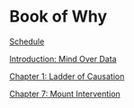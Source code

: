 # Book of Why

[Schedule](https://femiguez.github.io/book_of_why/schedule.html)

[Introduction: Mind Over Data](https://femiguez.github.io/book_of_why/introduction/Mind_Over_Data.html)

[Chapter 1: Ladder of Causation](https://femiguez.github.io/book_of_why/ch_01_Ladder_of_Causation/ch_01_ladder.html)

[Chapter 7: Mount Intervention](https://femiguez.github.io/book_of_why/ch_07_mount_intervention/Mount_Intervention.html)
